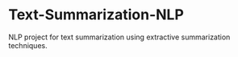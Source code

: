 # Text-Summarization-NLP
NLP project for text summarization using extractive summarization techniques.
